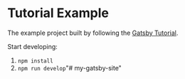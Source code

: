 # Tutorial Example

The example project built by following the [Gatsby Tutorial](https://gatsbyjs.com/docs/tutorial/).

Start developing:

1. `npm install`
1. `npm run develop`"# my-gatsby-site" 
